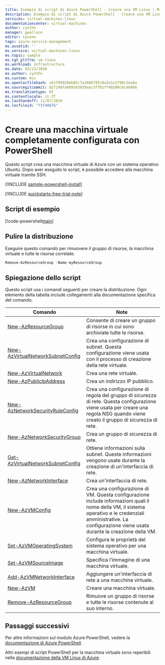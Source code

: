 ```yaml
---
title: Esempio di script di Azure PowerShell - Creare una VM Linux | Microsoft Docs
description: Esempio di script di Azure PowerShell - Creare una VM Linux
services: virtual-machines-linux
documentationcenter: virtual-machines
author: cynthn
manager: gwallace
editor: tysonn
tags: azure-service-management
ms.assetid: ''
ms.service: virtual-machines-linux
ms.topic: sample
ms.tgt_pltfrm: vm-linux
ms.workload: infrastructure
ms.date: 03/23/2018
ms.author: cynthn
ms.custom: mvc
ms.openlocfilehash: c61f09920eb85c7a2608795c8a3e1c5798c2ea8a
ms.sourcegitcommit: 827248fa609243839aac3ff01ff40200c8c46966
ms.translationtype: HT
ms.contentlocale: it-IT
ms.lasthandoff: 11/07/2019
ms.locfileid: "73749876"
---
```

# <a name="create-a-fully-configured-virtual-machine-with-powershell"></a>Creare una macchina virtuale completamente configurata con PowerShell

Questo script crea una macchina virtuale di Azure con un sistema operativo Ubuntu. Dopo aver eseguito lo script, è possibile accedere alla macchina virtuale tramite SSH.

[!INCLUDE [sample-powershell-install](../../../includes/sample-powershell-install.md)]

[!INCLUDE [quickstarts-free-trial-note](../../../includes/quickstarts-free-trial-note.md)]

 

## <a name="sample-script"></a>Script di esempio

[!code-powershell[main](../../../powershell_scripts/virtual-machine/create-vm-detailed/create-vm-detailed.ps1 "Create VM detailed")]

## <a name="clean-up-deployment"></a>Pulire la distribuzione

Eseguire questo comando per rimuovere il gruppo di risorse, la macchina virtuale e tutte le risorse correlate.

```powershell
Remove-AzResourceGroup -Name myResourceGroup
```

## <a name="script-explanation"></a>Spiegazione dello script

Questo script usa i comandi seguenti per creare la distribuzione. Ogni elemento della tabella include collegamenti alla documentazione specifica del comando.

| Comando | Note |
|---|---|
| [New-AzResourceGroup](https://docs.microsoft.com/powershell/module/az.resources/new-azresourcegroup) | Consente di creare un gruppo di risorse in cui sono archiviate tutte le risorse. |
| [New-AzVirtualNetworkSubnetConfig](https://docs.microsoft.com/powershell/module/az.network/new-azvirtualnetworksubnetconfig) | Crea una configurazione di subnet. Questa configurazione viene usata con il processo di creazione della rete virtuale. |
| [New-AzVirtualNetwork](https://docs.microsoft.com/powershell/module/az.network/new-azvirtualnetwork) | Crea una rete virtuale. |
| [New-AzPublicIpAddress](https://docs.microsoft.com/powershell/module/az.network/new-azpublicipaddress) | Crea un indirizzo IP pubblico. |
| [New-AzNetworkSecurityRuleConfig](https://docs.microsoft.com/powershell/module/az.network/new-aznetworksecurityruleconfig) | Crea una configurazione di regola del gruppo di sicurezza di rete. Questa configurazione viene usata per creare una regola NSG quando viene creato il gruppo di sicurezza di rete. |
| [New-AzNetworkSecurityGroup](https://docs.microsoft.com/powershell/module/az.network/new-aznetworksecuritygroup) | Crea un gruppo di sicurezza di rete. |
| [Get-AzVirtualNetworkSubnetConfig](https://docs.microsoft.com/powershell/module/az.network/get-azvirtualnetworksubnetconfig) | Ottiene informazioni sulla subnet. Queste informazioni vengono usate durante la creazione di un'interfaccia di rete. |
| [New-AzNetworkInterface](https://docs.microsoft.com/powershell/module/az.network/new-aznetworkinterface) | Crea un'interfaccia di rete. |
| [New-AzVMConfig](https://docs.microsoft.com/powershell/module/az.compute/new-azvmconfig) | Crea una configurazione di VM. Questa configurazione include informazioni quali il nome della VM, il sistema operativo e le credenziali amministrative. La configurazione viene usata durante la creazione della VM. |
| [Set-AzVMOperatingSystem](https://docs.microsoft.com/powershell/module/az.compute/set-azvmoperatingsystem) | Configura le proprietà del sistema operativo per una macchina virtuale. |
| [Set-AzVMSourceImage](https://docs.microsoft.com/powershell/module/az.compute/set-azvmsourceimage) | Specifica l'immagine di una macchina virtuale. |
| [Add-AzVMNetworkInterface](https://docs.microsoft.com/powershell/module/az.compute/add-azvmnetworkinterface) | Aggiungere un'interfaccia di rete a una macchina virtuale. |
| [New-AzVM](https://docs.microsoft.com/powershell/module/az.compute/new-azvm) | Creare una macchina virtuale. |
|[Remove-AzResourceGroup](https://docs.microsoft.com/powershell/module/az.resources/remove-azresourcegroup) | Rimuove un gruppo di risorse e tutte le risorse contenute al suo interno. |

## <a name="next-steps"></a>Passaggi successivi

Per altre informazioni sul modulo Azure PowerShell, vedere la [documentazione di Azure PowerShell](/powershell/azure/overview).

Altri esempi di script PowerShell per la macchina virtuale sono reperibili nella [documentazione della VM Linux di Azure](../linux/powershell-samples.md?toc=%2fazure%2fvirtual-machines%2flinux%2ftoc.json).
